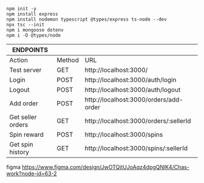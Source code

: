 ```
npm init -y
npm install express
npm install nodemon typescript @types/express ts-node --dev
npx tsc --init
npm i mongoose dotenv
npm i -D @types/node
```


<!-- npm i express mongoose cors zod jsonwebtoken bcryptjs helmet morgan express-rate-limit
npm i -D typescript ts-node-dev @types/node @types/express @types/jsonwebtoken @types/bcryptjs
npx tsc --init
npm i nodemon typescript @types/express ts-node --dev -->

|ENDPOINTS         |        |                                        |
|------------------|--------|----------------------------------------|
|Action            | Method | URL                                    |
|Test server       | GET	| http://localhost:3000/                 |
|Login	           | POST   | http://localhost:3000/auth/login       |
|Logout            | POST	| http://localhost:3000/auth/logout      |
|Add order         | POST   | http://localhost:3000/orders/add-order |
|Get seller orders | GET	| http://localhost:3000/orders/:sellerId |
|Spin reward	   | POST   |http://localhost:3000/spins             |
|Get spin history  | GET	| http://localhost:3000/spins/:sellerId  |

figma https://www.figma.com/design/JwOTQjtUJoAqz4dpgQNlK4/Chas-work?node-id=63-2